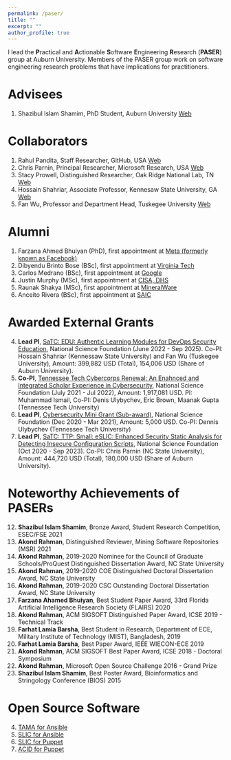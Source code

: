 ```yaml
---
permalink: /paser/
title: ""
excerpt: ""
author_profile: true
---
```


I lead the **P**ractical and **A**ctionable **S**oftware **E**ngineering **R**esearch (**PASER**) group at Auburn University. Members of the PASER group work on software engineering research problems that have implications for practitioners. 


Advisees
======
1. Shazibul Islam Shamim, PhD Student, Auburn University [Web](https://shazibulislam.github.io/)


Collaborators
======
1. Rahul Pandita, Staff Researcher, GitHub, USA [Web](http://rahulpandita.me/)
2. Chris Parnin, Principal Researcher, Microsoft Research, USA [Web](http://chrisparnin.me/)
3. Stacy Prowell, Distinguished Researcher, Oak Ridge National Lab, TN [Web](https://www.ornl.gov/staff-profile/stacy-j-prowell)
4. Hossain Shahriar, Associate Professor, Kennesaw State University, GA [Web](http://ksuweb.kennesaw.edu/~hshahria/)
5. Fan Wu, Professor and Department Head, Tuskegee University [Web](https://www.tuskegee.edu/programs-courses/colleges-schools/cbis/computer-science/computer-science-faculty-staff/wu-fan-phd)

Alumni
======
1. Farzana Ahmed Bhuiyan (PhD), first appointment at [Meta (formerly known as Facebook)](https://facebook.com)
2. Dibyendu Brinto Bose (BSc), first appointment at [Virginia Tech](https://cs.vt.edu/)
3. Carlos Medrano (BSc), first appointment at [Google](https://sre.google/)
4. Justin Murphy (MSc), first appointment at [CISA, DHS](https://www.cisa.gov/)
5. Raunak Shakya (MSc), first appointment at [MineralWare](https://mineralware.com/)
6. Anceito Rivera (BSc), first appointment at [SAIC](https://www.saic.com/)

Awarded External Grants
======

4. **Lead PI**, [SaTC: EDU: Authentic Learning Modules for DevOps Security Education](https://nsf.gov/awardsearch/showAward?AWD_ID=2209636&HistoricalAwards=false), National Science Foundation (June 2022 - Sep 2025). Co-PI: Hossain Shahriar (Kennessaw State University) and Fan Wu (Tuskegee University), Amount: 399,882 USD (Total), 154,006 USD (Share of Auburn University). 
3. **Co-PI**, [Tennessee Tech Cybercorps Renewal: An Enahnced and Integrated Scholar Experience in Cybersecurity](https://www.nsf.gov/awardsearch/showAward?AWD_ID=2043324), National Science Foundation (July 2021 - Jul 2022), Amount: 1,917,081 USD. PI: Muhammad Ismail, Co-PI: Denis Ulybychev, Eric Brown, Maanak Gupta (Tennessee Tech University) 
2. **Lead PI**, [Cybersecurity Mini Grant (Sub-award)](https://www.nsf.gov/awardsearch/showAward?AWD_ID=1730105), National Science Foundation (Dec 2020 - Mar 2021), Amount: 5,000 USD. Co-PI: Dennis Ulybychev (Tennessee Tech University) 
1. **Lead PI**, [SaTC: TTP: Small: eSLIC: Enhanced Security Static Analysis for Detecting Insecure Configuration Scripts](https://www.nsf.gov/awardsearch/showAward?AWD_ID=2026869), National Science Foundation (Oct 2020 - Sep 2023). Co-PI: Chris Parnin (NC State University), Amount: 444,720 USD (Total), 180,000 USD (Share of Auburn University). 


Noteworthy Achievements of PASERs 
======

12. **Shazibul Islam Shamim**, Bronze Award, Student Research Competition, ESEC/FSE 2021 
11. **Akond Rahman**, Distinguished Reviewer, Mining Software Repositories (MSR) 2021
10. **Akond Rahman**, 2019-2020 Nominee for the Council of Graduate Schools/ProQuest Distinguished Dissertation Award, NC State University
9. **Akond Rahman**, 2019-2020 COE Distinguished Doctoral Dissertation Award, NC State University
8. **Akond Rahman**, 2019-2020 CSC Outstanding Doctoral Dissertation Award, NC State University
7. **Farzana Ahamed Bhuiyan**, Best Student Paper Award, 33rd Florida Artificial Intelligence Research Society (FLAIRS) 2020 
6. **Akond Rahman**, ACM SIGSOFT Distinguished Paper Award, ICSE 2019 - Technical Track
5. **Farhat Lamia Barsha**, Best Student in Research, Department of ECE, Military Institute of Technology (MIST), Bangladesh, 2019 
4. **Farhat Lamia Barsha**, Best Paper Award, IEEE WIECON-ECE 2019 
3. **Akond Rahman**, ACM SIGSOFT Best Paper Award, ICSE 2018 - Doctoral Symposium
2. **Akond Rahman**, Microsoft Open Source Challenge 2016 - Grand Prize
1. **Shazibul Islam Shamim**, Best Poster Award, Bioinformatics and Stringology Conference (BIOS) 2015 


Open Source Software
======
4. [TAMA for Ansible](https://hub.docker.com/r/talismanic/tama)
3. [SLIC for Ansible](https://hub.docker.com/r/akondrahman/slic_ansible)
2. [SLIC for Puppet](https://hub.docker.com/r/akondrahman/ruby_for_sp)
1. [ACID for Puppet](https://hub.docker.com/r/akondrahman/acid-puppet)
